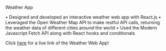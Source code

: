 Weather App

•	Designed and developed an interactive weather web app with React.js
•	Leveraged the Open Weather Map API to make restful API calls, returning the weather data of different cities around the world
•	Used the Modern Javascript Fetch API along with React hooks and conditionals


Click [here](https://weatherdisplay.netlify.app/) for a live link of the Weather Web App!
